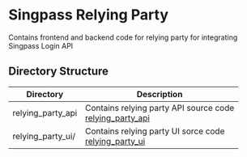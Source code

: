 # Singpass Relying Party
Contains frontend and backend code for relying party for integrating Singpass Login API

## Directory Structure

**Directory** | **Description**
------------------ | --------------
relying_party_api | Contains relying party API source code <br /> [relying_party_api](relying_party_api/README.md)
relying_party_ui/  | Contains relying party UI sorce code <br /> [relying_party_ui](relying_party_ui/README.md)

